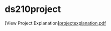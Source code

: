# ds210project
[View Project Explanation][projectexplanation.pdf](https://github.com/user-attachments/files/20016764/projectexplanation.pdf)




